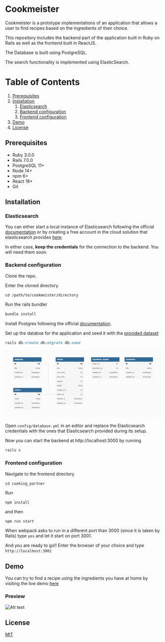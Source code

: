 # Cookmeister

Cookmeister is a prototype implementations of an application that allows a user to find recipes based on the ingredients of their choice. 

This repository includes the backend part of the application built in Ruby on Rails as well as the frontend built in ReactJS.

The Database is built using PostgreSQL.

The search functionality is implemented using ElasticSearch. 

# Table of Contents
1. [Prerequisites](#prerequisites)
2. [Installation](#installation)
   1. [Elasticsearch](#elasticsearch)
   2. [Backend configuration](#backend-configuration)
   3. [Frontend configuration](#frontend-configuration)
3. [Demo](#demo)
4. [License](#license)

## Prerequisites
- Ruby 3.0.0
- Rails 7.0.0
- PostgreSQL 11+
- Node 14+
- npm 6+
- React 18+
- Git

## Installation
### Elasticsearch
You can either start a local instance of Elasticsearch following the official [documentation](https://www.elastic.co/guide/en/elasticsearch/reference/current/install-elasticsearch.html)
or by creating a free account in the cloud solution that elasticsearch provides [here](https://www.elastic.co/cloud/).

In either case, **keep the credentials** for the connection to the backend. You will need them soon.

### Backend configuration <a name="Backend"></a>
Clone the repo.

Enter the cloned directory.

```
cd /path/to/cookmeister/directory
```

Run the rails bundler

```ruby
bundle install
```

Install Postgres following the official [documentation](https://www.postgresql.org/docs/11/tutorial-install.html).

Set up the databse for the application and seed it with the [provided dataset](db/recipes-en.json)
```ruby
rails db:create db:migrate db:seed
```
![Alt text](public/cookmeister.png "Database")

Open `config/database.yml` in an editor and replace the Elasticsearch credentials with the ones that Elasticsearch provided during its setup.  

Now you can start the backend at http://localhost:3000 by running
```ruby
rails s
```

### Frontend configuration
Navigate to the frontend directory
```ruby
cd cooking_partner 
```

Run 
```
npm install
```
and then
```
npm run start
```
When webpack asks to run in a different port than 3000 (since it is taken by Rails) type `yes` and let it start on port 3001.

And you are ready to go!!
Enter the browser of your choice and type `http://localhost:3001`

## Demo
You can try to find a recipe using the ingredients you have at home by visiting the live demo [here](https://cooking-partner.herokuapp.com/)
### Preview
![Alt text](public/cooking_partner.gif "Preview")

## License
[MIT](https://choosealicense.com/licenses/mit/)
